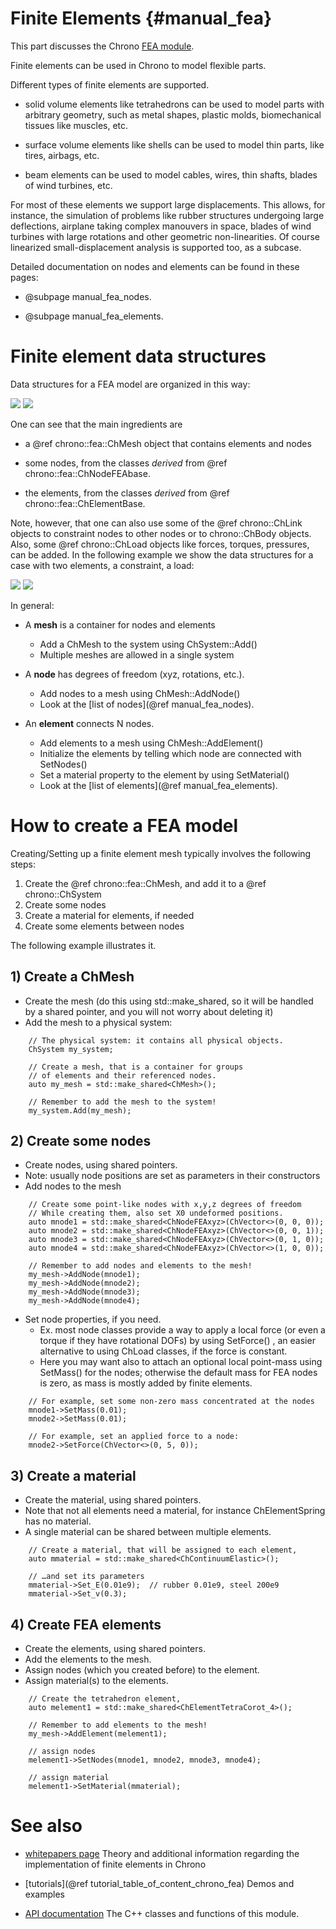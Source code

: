 ﻿
Finite Elements      {#manual_fea}
===============

This part discusses the Chrono [FEA module](group__chrono__fea.html).

Finite elements can be used in Chrono to model flexible parts. 

Different types of finite elements are supported.

- solid volume elements like tetrahedrons can be used to model parts with arbitrary geometry, such as metal shapes, plastic molds, biomechanical tissues like muscles, etc.

- surface volume elements like shells can be used to model thin parts, like tires, airbags, etc.

- beam elements can be used to model cables, wires, thin shafts, blades of wind turbines, etc.

For most of these elements we support large displacements. This allows, for instance, the simulation of problems like rubber structures undergoing 
large deflections, airplane taking complex manouvers in space, blades of wind turbines with large rotations and other geometric non-linearities. 
Of course linearized small-displacement analysis is supported too, as a subcase.


Detailed documentation on nodes and elements can be found in these pages:


* @subpage manual_fea_nodes.


* @subpage manual_fea_elements.




# Finite element data structures

Data structures for a FEA model are organized in this way:

![](http://www.projectchrono.org/assets/manual/fea_data_1a.png) ![](http://www.projectchrono.org/assets/manual/fea_data_1b.png)

One can see that the main ingredients are

- a @ref chrono::fea::ChMesh object that contains elements and nodes

- some nodes, from the classes *derived* from @ref chrono::fea::ChNodeFEAbase. 

- the elements, from the classes *derived* from @ref chrono::fea::ChElementBase. 


Note, however, that one can also use some of the @ref chrono::ChLink objects to constraint nodes to other nodes or to chrono::ChBody objects.
Also, some @ref chrono::ChLoad objects like forces, torques, pressures, can be added. In the following example we show the data structures for
a case with two elements, a constraint, a load:

![](http://www.projectchrono.org/assets/manual/fea_data_2a.png) ![](http://www.projectchrono.org/assets/manual/fea_data_2b.png)


In general:

- A **mesh** is a container for nodes and elements
  - Add a ChMesh to the system using ChSystem::Add()
  - Multiple meshes are allowed in a single system

- A **node** has degrees of freedom (xyz, rotations, etc.). 
  - Add nodes to a mesh using ChMesh::AddNode()
  - Look at the [list of nodes](@ref manual_fea_nodes).

- An **element** connects N nodes. 
  - Add elements to a mesh using ChMesh::AddElement()
  - Initialize the elements by telling which node are connected with SetNodes()
  - Set a material property to the element by using SetMaterial()
  - Look at the [list of elements](@ref manual_fea_elements).


  
# How to create a FEA model 

Creating/Setting up a finite element mesh typically involves the following steps:

1. Create the @ref chrono::fea::ChMesh, and add it to a @ref chrono::ChSystem
2. Create some nodes
3. Create a material for elements, if needed
4. Create some elements between nodes

The following example illustrates it.

## 1) Create a ChMesh 

- Create the mesh (do this using std::make_shared, so it will be handled by a shared pointer, and you will not worry about deleting it)
- Add the mesh to a physical system:

~~~{.cpp}
    // The physical system: it contains all physical objects.
    ChSystem my_system;

    // Create a mesh, that is a container for groups
    // of elements and their referenced nodes.
    auto my_mesh = std::make_shared<ChMesh>();

    // Remember to add the mesh to the system!
    my_system.Add(my_mesh);
~~~

## 2) Create some nodes 

- Create nodes, using shared pointers.
- Note: usually node positions are set as parameters in their constructors
- Add nodes to the mesh

~~~{.cpp}
    // Create some point-like nodes with x,y,z degrees of freedom
    // While creating them, also set X0 undeformed positions.
    auto mnode1 = std::make_shared<ChNodeFEAxyz>(ChVector<>(0, 0, 0));
    auto mnode2 = std::make_shared<ChNodeFEAxyz>(ChVector<>(0, 0, 1));
    auto mnode3 = std::make_shared<ChNodeFEAxyz>(ChVector<>(0, 1, 0));
    auto mnode4 = std::make_shared<ChNodeFEAxyz>(ChVector<>(1, 0, 0));
    
    // Remember to add nodes and elements to the mesh!
    my_mesh->AddNode(mnode1);
    my_mesh->AddNode(mnode2);
    my_mesh->AddNode(mnode3);
    my_mesh->AddNode(mnode4);
~~~

- Set node properties, if you need. 
  - Ex. most node classes provide a way to apply a local force (or even a torque if they have rotational DOFs) by using SetForce() , an easier alternative to using ChLoad classes, if the force is constant.
  - Here you may want also to attach an optional local point-mass using SetMass() for the nodes;  otherwise the default mass for FEA nodes is zero, as mass is mostly added by finite elements.

~~~{.cpp}
    // For example, set some non-zero mass concentrated at the nodes
    mnode1->SetMass(0.01); 
    mnode2->SetMass(0.01); 

    // For example, set an applied force to a node:
    mnode2->SetForce(ChVector<>(0, 5, 0));
~~~

## 3) Create a material

- Create the material, using shared pointers.
- Note that not all elements need a material, for instance ChElementSpring has no material.
- A single material can be shared between multiple elements.

~~~{.cpp}
	// Create a material, that will be assigned to each element,
    auto mmaterial = std::make_shared<ChContinuumElastic>();

    // …and set its parameters
    mmaterial->Set_E(0.01e9);  // rubber 0.01e9, steel 200e9
    mmaterial->Set_v(0.3);
~~~

## 4) Create FEA elements

- Create the elements, using shared pointers.
- Add the elements to the mesh.
- Assign nodes (which you created before) to the element.
- Assign material(s) to the elements.

~~~{.cpp}
	// Create the tetrahedron element, 
    auto melement1 = std::make_shared<ChElementTetraCorot_4>();
    
    // Remember to add elements to the mesh!
    my_mesh->AddElement(melement1);

    // assign nodes
    melement1->SetNodes(mnode1, mnode2, mnode3, mnode4);

    // assign material
    melement1->SetMaterial(mmaterial);
~~~


# See also


- [whitepapers page](http://projectchrono.org/whitepapers/) 
  Theory and additional information regarding the implementation of finite elements in Chrono 

- [tutorials](@ref tutorial_table_of_content_chrono_fea) 
  Demos and examples
  
- [API documentation](group__chrono__fea.html) 
  The C++ classes and functions of this module.






